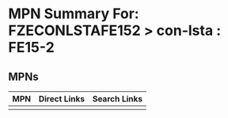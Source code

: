 



# MPN Summary For: FZECONLSTAFE152 > con-lsta : FE15-2

## MPNs
  

|MPN|Direct Links|Search Links|
| :--- | :--- | :--- |
||||
